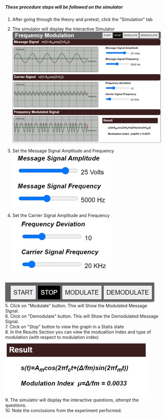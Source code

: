 ##### These procedure steps will be followed on the simulator

1. After going through the theory and pretest, click the "Simulation" tab<br>

2. The simulator will display the interactive Simulator<br>
<img src="Images/s1.png"><br>
3. Set the Message Signal Amplitude and Frequency<br>
<img src="Images/s2.png"><br>
4. Set the Carrier Signal Amplitude and Frequency<br>
<img src="Images/s3.png"><br>
<br>
<img src="Images/s4.png"><br>
5. Click on "Modulate" button. This will Show the Modulated Message Signal.<br>
6. Click on "Demodulate" button. This will Show the Demodulated Message Signal.<br>
7. Click on "Stop" button to view the graph in a Statis state<br>
8. In the Results Section you can view the modualtion Index and type of modulation (with respect to modulation index)<br>
<img src="Images/s5.png"><br>
9.  The simulator will display the interactive questions, attempt the questions.<br>
10. Note the conclusions from the experiment performed.<br>
